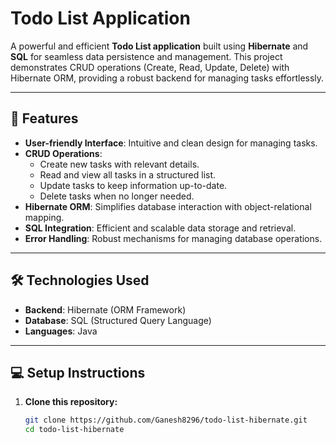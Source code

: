 # Todo List Application

A powerful and efficient **Todo List application** built using **Hibernate** and **SQL** for seamless data persistence and management. This project demonstrates CRUD operations (Create, Read, Update, Delete) with Hibernate ORM, providing a robust backend for managing tasks effortlessly.

---

## 🚀 Features
- **User-friendly Interface**: Intuitive and clean design for managing tasks.
- **CRUD Operations**: 
  - Create new tasks with relevant details.
  - Read and view all tasks in a structured list.
  - Update tasks to keep information up-to-date.
  - Delete tasks when no longer needed.
- **Hibernate ORM**: Simplifies database interaction with object-relational mapping.
- **SQL Integration**: Efficient and scalable data storage and retrieval.
- **Error Handling**: Robust mechanisms for managing database operations.

---

## 🛠️ Technologies Used
- **Backend**: Hibernate (ORM Framework)
- **Database**: SQL (Structured Query Language)
- **Languages**: Java

---

## 💻 Setup Instructions
1. **Clone this repository:**
   ```bash
   git clone https://github.com/Ganesh8296/todo-list-hibernate.git
   cd todo-list-hibernate
